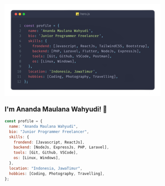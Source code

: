 <!--
**hidaytrahman/hidaytrahman** is a ✨ _special_ ✨ repository because its `README.md` (this file) appears on your GitHub profile.

Here are some ideas to get you started:

- 🔭 I’m currently working on ...
- 🌱 I’m currently learning ...
- 👯 I’m looking to collaborate on ...
- 🤔 I’m looking for help with ...
- 💬 Ask me about ...
- 📫 How to reach me: ...
- 😄 Pronouns: ...
- ⚡ Fun fact: ...
-->

<!-- ![Ananda Maulana Wahyudi | Bio Banner](/img/banner.png) -->

<img align="center"
src="./img/banner.png" alt="banner"
/>
<h2>I'm Ananda Maulana Wahyudi! 👋</h2>

```js
const profile = {
  name: "Ananda Maulana Wahyudi",
  bio: "Junior Programmer Freelancer",
  skills: {
    frondend: [Javascript, ReactJs],
    backend: [NodeJs, ExpressJs, PHP, Laravel],
    tools: [Git, Github, VSCode],
    os: [Linux, Windows],
  },
  location: "Indonesia, JawaTimur",
  hobbies: [Coding, Photography, Travelling],
};
```
